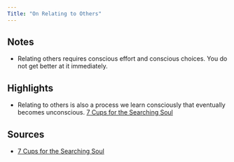 ```yaml
---
Title: "On Relating to Others"
---
```


## Notes
- Relating others requires conscious effort and conscious choices. You do not get better at it immediately.

## Highlights
- Relating to others is also a process we learn consciously that eventually becomes unconscious. [7 Cups for the Searching Soul](notes/sources/books.md)

## Sources
- [7 Cups for the Searching Soul](notes/sources/books.md)